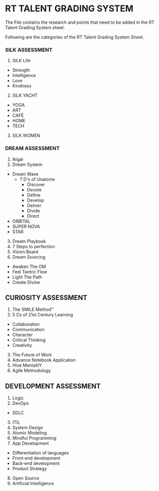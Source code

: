 # RT TALENT GRADING SYSTEM 
The File contains the research and points that need to  be added in the RT Talent Grading System sheet.

Following are the categories of the RT Talent Grading System Sheet. 
### SILK ASSESSMENT
1. SILK Life
 * Strength
 * Intelligence
 * Love
 * Kindness
2. SILK YACHT
* YOGA
* ART
* CAFÉ
* HOME
* TECH
3. SILK WOMEN

### DREAM ASSESSMENT
1. Ikigai
2. Dream System
* Dream Wave
  * 7 D's of Unalome
    * Discover
    * Devote
    * Define
    * Develop
    * Deliver
    * Divide
    * Direct
* ORBITAL
* SUPER NOVA
* STAR
3. Dream Playbook
4. 7 Steps to perfection
5. Vision Board
6. Dream Sourcing
* Awaken The OM
* Feel Tantric Flow
* Light The Path
* Create Divine

## CURIOSITY ASSESSMENT
1. The SMILE Method™
2. 5 Cs of 21st Century Learning
* Collaboration 
* Communication
* Character
* Critical Thinking
* Creativity
3. The Future of Work
4. Advance Notebook Application
5. Hive MentalitY
6. Agile Methodology

## DEVELOPMENT ASSESSMENT
1. Logic
2. DevOps
 * SDLC
3. ITIL
4. System Design
5. Atomic Modeling
6. Mindful Programming
7. App Development
 * Differentiation of languages
 * Front-end development
 * Back-end development
 * Product Strategy
8. Open Source
9. Artificial Intelligence
